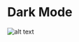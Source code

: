 # Dark Mode
![alt text](https://github.com/eddotbarbosa/darkmod/blob/master/gitassets/darkmode.jpg?raw=true)
